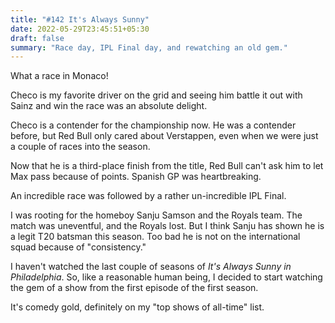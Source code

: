 ```yaml
---
title: "#142 It's Always Sunny"
date: 2022-05-29T23:45:51+05:30
draft: false
summary: "Race day, IPL Final day, and rewatching an old gem."
---
```


What a race in Monaco!

Checo is my favorite driver on the grid and seeing him battle it out with Sainz and win the race was an absolute delight.

Checo is a contender for the championship now. He was a contender before, but Red Bull only cared about Verstappen, even when we were just a couple of races into the season.

Now that he is a third-place finish from the title, Red Bull can't ask him to let Max pass because of points. Spanish GP was heartbreaking.

An incredible race was followed by a rather un-incredible IPL Final.

I was rooting for the homeboy Sanju Samson and the Royals team. The match was uneventful, and the Royals lost. But I think Sanju has shown he is a legit T20 batsman this season. Too bad he is not on the international squad because of "consistency."

I haven't watched the last couple of seasons of _It's Always Sunny in Philadelphia_. So, like a reasonable human being, I decided to start watching the gem of a show from the first episode of the first season.

It's comedy gold, definitely on my "top shows of all-time" list.
